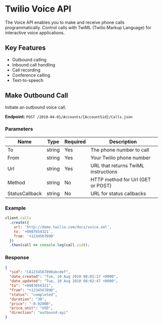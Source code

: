 # Twilio Voice API

The Voice API enables you to make and receive phone calls programmatically. Control calls with TwiML (Twilio Markup Language) for interactive voice applications.

## Key Features
- Outbound calling
- Inbound call handling
- Call recording
- Conference calling
- Text-to-speech

## Make Outbound Call

Initiate an outbound voice call.

**Endpoint:** `POST /2010-04-01/Accounts/{AccountSid}/Calls.json`

### Parameters

| Name | Type | Required | Description |
|------|------|----------|-------------|
| To | string | Yes | The phone number to call |
| From | string | Yes | Your Twilio phone number |
| Url | string | Yes | URL that returns TwiML instructions |
| Method | string | No | HTTP method for Url (GET or POST) |
| StatusCallback | string | No | URL for status callbacks |

### Example

```javascript
client.calls
  .create({
    url: 'http://demo.twilio.com/docs/voice.xml',
    to: '+0987654321',
    from: '+1234567890'
  })
  .then(call => console.log(call.sid));
```

### Response

```json
{
  "sid": "CA1234567890abcdef",
  "date_created": "Tue, 10 Aug 2010 08:02:17 +0000",
  "date_updated": "Tue, 10 Aug 2010 08:02:47 +0000",
  "to": "+0987654321",
  "from": "+1234567890",
  "status": "completed",
  "duration": "30",
  "price": "-0.02000",
  "price_unit": "USD",
  "direction": "outbound-api"
}
```

